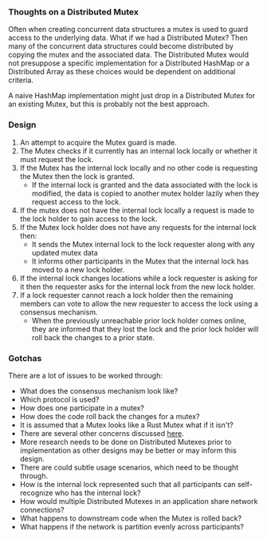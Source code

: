 ### Thoughts on a Distributed Mutex

Often when creating concurrent data structures a mutex is used to guard access
to the underlying data. What if we had a Distributed Mutex? Then many of
the concurrent data structures could become distributed by copying the mutex
and the associated data. The Distributed Mutex would not presuppose a specific
implementation for a Distributed HashMap or a Distributed Array as these
choices would be dependent on additional criteria. 

A naive HashMap implementation might just drop in a Distributed Mutex for an
existing Mutex, but this is probably not the best approach.

### Design

1. An attempt to acquire the Mutex guard is made.
2. The Mutex checks if it currently has an internal lock locally or whether it must request the lock.
3. If the Mutex has the internal lock locally and no other code is requesting the Mutex then the lock is granted.
    - If the internal lock is granted and the data associated with the lock is modified, the data is
      copied to another mutex holder lazily when they request access to the lock.
4. If the mutex does not have the internal lock locally a request is made to the lock holder to gain access to the lock.
5. If the Mutex lock holder does not have any requests for the internal lock then:
    - It sends the Mutex internal lock to the lock requester along with any updated mutex data
    - It informs other participants in the Mutex that the internal lock has moved to a new lock holder.
6. If the internal lock changes locations while a lock requester is asking for 
   it then the requester asks for the internal lock from the new lock holder.
7. If a lock requester cannot reach a lock holder then the remaining members
    can vote to allow the new requester to access the lock using a consensus 
    mechanism.
    - When the previously unreachable prior lock holder comes online, they are informed
        that they lost the lock and the prior lock holder will roll back the changes
        to a prior state.

### Gotchas

There are a lot of issues to be worked through:

- What does the consensus mechanism look like?
- Which protocol is used?
- How does one participate in a mutex?
- How does the code roll back the changes for a mutex?
- It is assumed that a Mutex looks like a Rust Mutex what if it isn't?
- There are several other concerns discussed [here](https://cliffle.com/blog/rust-mutexes/).
- More research needs to be done on Distributed Mutexes prior to implementation
    as other designs may be better or may inform this design.
- There are could subtle usage scenarios, which need to be thought through.
- How is the internal lock represented such that all participants can self-recognize 
  who has the internal lock?
- How would multiple Distributed Mutexes in an application share network connections?
- What happens to downstream code when the Mutex is rolled back?
- What happens if the network is partition evenly across participants?
